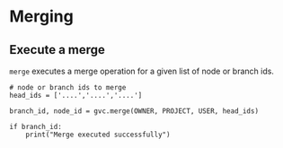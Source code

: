 # Merging


## Execute a merge
`merge` executes a merge operation for a given list of node or branch ids.
```
# node or branch ids to merge
head_ids = ['....','....','....']

branch_id, node_id = gvc.merge(OWNER, PROJECT, USER, head_ids)

if branch_id:
    print("Merge executed successfully")
```
